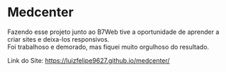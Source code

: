 # Medcenter

Fazendo esse projeto junto ao B7Web tive a oportunidade de aprender a criar sites e deixa-los responsivos.<br>
Foi trabalhoso e demorado, mas fiquei muito orgulhoso do resultado.

Link do Site: https://luizfelipe9627.github.io/medcenter/
